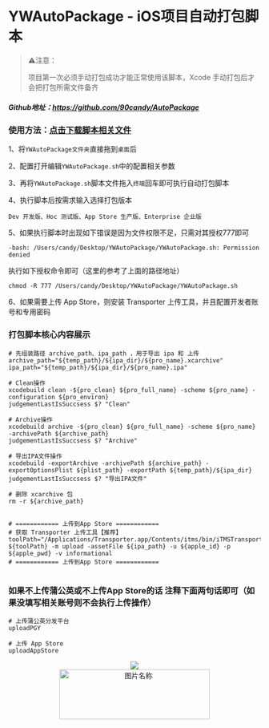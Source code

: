 # YWAutoPackage - iOS项目自动打包脚本

>⚠️注意：
>
> 项目第一次必须手动打包成功才能正常使用该脚本，Xcode 手动打包后才会把打包所需文件备齐

##### Github地址：https://github.com/90candy/AutoPackage

### 使用方法：[点击下载脚本相关文件](https://codeload.github.com/90candy/AutoPackage/zip/master)

1、将`YWAutoPackage文件夹`直接拖到`桌面`后

2、配置打开编辑`YWAutoPackage.sh`中的配置相关参数

3、再将`YWAutoPackage.sh`脚本文件拖入`终端`回车即可执行自动打包脚本

4、执行脚本后按需求输入选择打包版本

	Dev 开发版、Hoc 测试版、App Store 生产版、Enterprise 企业版

5、如果执行脚本时出现如下错误是因为文件权限不足，只需对其授权777即可

```
-bash: /Users/candy/Desktop/YWAutoPackage/YWAutoPackage.sh: Permission denied
```
执行如下授权命令即可（这里的参考了上面的路径地址）

```
chmod -R 777 /Users/candy/Desktop/YWAutoPackage/YWAutoPackage.sh
```

6、如果需要上传 App Store，则安装 Transporter 上传工具，并且配置开发者账号和专用密码


### 打包脚本核心内容展示

```
# 先组装路径 archive_path、ipa_path ，用于导出 ipa 和 上传
archive_path="${temp_path}/${ipa_dir}/${pro_name}.xcarchive"
ipa_path="${temp_path}/${ipa_dir}/${pro_name}.ipa"

# Clean操作
xcodebuild clean -${pro_clean} ${pro_full_name} -scheme ${pro_name} -configuration ${pro_environ}
judgementLastIsSuccsess $? "Clean"

# Archive操作
xcodebuild archive -${pro_clean} ${pro_full_name} -scheme ${pro_name} -archivePath ${archive_path}
judgementLastIsSuccsess $? "Archive"

# 导出IPA文件操作
xcodebuild -exportArchive -archivePath ${archive_path} -exportOptionsPlist ${plist_path} -exportPath ${temp_path}/${ipa_dir}
judgementLastIsSuccsess $? "导出IPA文件"

# 删除 xcarchive 包
rm -r ${archive_path}


# ============ 上传到App Store ============  
# 获取 Transporter 上传工具【推荐】
toolPath="/Applications/Transporter.app/Contents/itms/bin/iTMSTransporter"
${toolPath} -m upload -assetFile ${ipa_path} -u ${apple_id} -p ${apple_pwd} -v informational
# ============ 上传到App Store ============ 
 
```
### 如果不上传蒲公英或不上传App Store的话 注释下面两句话即可（如果没填写相关账号则不会执行上传操作）

```
# 上传蒲公英分发平台
uploadPGY

# 上传 App Store
uploadAppStore
```

<div align="center">
<img src = "https://upload-images.jianshu.io/upload_images/2822163-1b59ac9d4417b718.png" align = center />
</div>

<div align="center">
<img src = "http://upload-images.jianshu.io/upload_images/2822163-23eb59c7072548bb.png" width = "300" height = "100" alt="图片名称" align = center />
</div>
